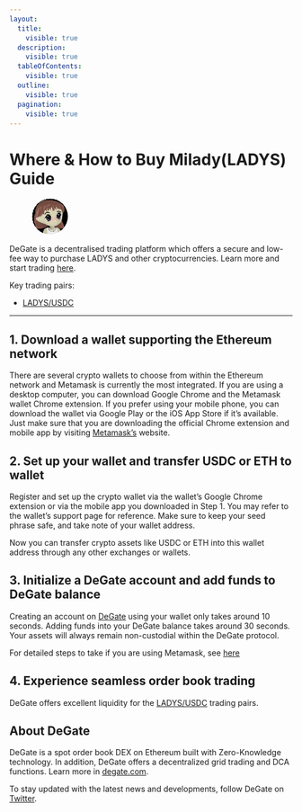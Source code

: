 ```yaml
---
layout:
  title:
    visible: true
  description:
    visible: true
  tableOfContents:
    visible: true
  outline:
    visible: true
  pagination:
    visible: true
---
```


# Where & How to Buy Milady(LADYS) Guide

<figure><img src="../.gitbook/assets/ladys_0x12970e6868f88f6557b76120662c1b3e50a646bf1717819139154.jpg" alt="LADYS" width="64" style="border-radius: 50%;"><figcaption></figcaption></figure>

DeGate is a decentralised trading platform which offers a secure and low-fee way to purchase LADYS and other cryptocurrencies. Learn more and start trading [here](https://app.degate.com/trade/USDC/0x12970e6868f88f6557b76120662c1b3e50a646bf?utm_source=howtobuy).&#x20;

Key trading pairs:

* [LADYS/USDC](https://app.degate.com/trade/USDC/0x12970e6868f88f6557b76120662c1b3e50a646bf?utm_source=howtobuy)

***

## 1. Download a wallet supporting the Ethereum network

There are several crypto wallets to choose from within the Ethereum network and Metamask is currently the most integrated. If you are using a desktop computer, you can download Google Chrome and the Metamask wallet Chrome extension. If you prefer using your mobile phone, you can download the wallet via Google Play or the iOS App Store if it’s available. Just make sure that you are downloading the official Chrome extension and mobile app by visiting [Metamask’s](https://metamask.io/) website.

## 2. Set up your wallet and transfer USDC or ETH to wallet

Register and set up the crypto wallet via the wallet’s Google Chrome extension or via the mobile app you downloaded in Step 1. You may refer to the wallet’s support page for reference. Make sure to keep your seed phrase safe, and take note of your wallet address.&#x20;

Now you can transfer crypto assets like USDC or ETH into this wallet address through any other exchanges or wallets.

## 3. Initialize a DeGate account and add funds to DeGate balance

Creating an account on [DeGate](https://app.degate.com/?utm_source=LADYS_howtobuy) using your wallet only takes around 10 seconds. Adding funds into your DeGate balance takes around 30 seconds. Your assets will always remain non-custodial within the DeGate protocol.

For detailed steps to take if you are using Metamask, see [here](https://docs.degate.com/v/product_en/main-features/wallet-connectivity/metamask)

## 4. Experience seamless order book trading

DeGate offers excellent liquidity for the [LADYS/USDC](https://app.degate.com/trade/USDC/0x12970e6868f88f6557b76120662c1b3e50a646bf?utm_source=howtobuy) trading pairs.&#x20;

## About DeGate

DeGate is a spot order book DEX on Ethereum built with Zero-Knowledge technology. In addition, DeGate offers a decentralized grid trading and DCA functions. Learn more in [degate.com](https://degate.com/?utm_source=LADYS_howtobuy).

To stay updated with the latest news and developments, follow DeGate on [Twitter](https://twitter.com/degatedex).

